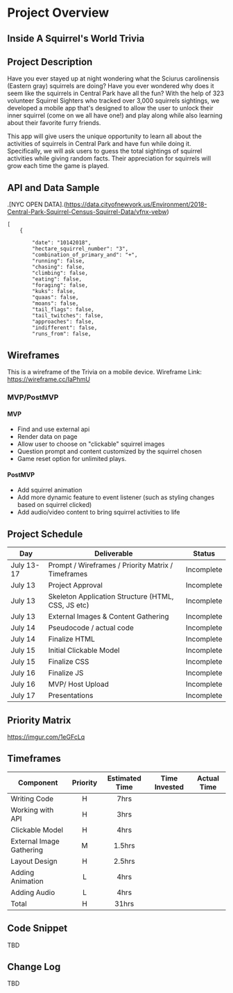 # Project Overview

## Inside A Squirrel's World Trivia

## Project Description

Have you ever stayed up at night wondering what the  Sciurus carolinensis (Eastern gray) squirrels are doing? Have you ever wondered why does it seem like the squirrels in Central Park have all the fun? With the help of 323 volunteer Squirrel Sighters who tracked over 3,000 squirrels sightings, we developed a mobile app that's designed to allow the user to unlock their inner squirrel (come on we all have one!) and play along while also learning about their favorite furry friends. 

This app will give users the unique opportunity to learn all about the activities of squirrels in Central Park and have fun while doing it. Specifically, we will ask users to guess the total sightings of squirrel activities while giving random facts. Their appreciation for squirrels will grow each time the game is played. 

## API and Data Sample

.[NYC OPEN DATA].(https://data.cityofnewyork.us/Environment/2018-Central-Park-Squirrel-Census-Squirrel-Data/vfnx-vebw)

```
[
    {
       
        "date": "10142018",
        "hectare_squirrel_number": "3",
        "combination_of_primary_and": "+",
        "running": false,
        "chasing": false,
        "climbing": false,
        "eating": false,
        "foraging": false,
        "kuks": false,
        "quaas": false,
        "moans": false,
        "tail_flags": false,
        "tail_twitches": false,
        "approaches": false,
        "indifferent": false,
        "runs_from": false,

```
## Wireframes

This is a wireframe of the Trivia on a mobile device.
Wireframe Link: https://wireframe.cc/IaPhmU

### MVP/PostMVP

#### MVP 

- Find and use external api 
- Render data on page 
- Allow user to choose on "clickable" squirrel images
- Question prompt and content customized by the squirrel chosen
- Game reset option for unlimited plays.

#### PostMVP  

- Add squirrel animation 
- Add more dynamic feature to event listener (such as styling changes based on squirrel clicked)
- Add audio/video content to bring squirrel activities to life 

## Project Schedule

|  Day | Deliverable | Status
|---|---| ---|
|July 13-17| Prompt / Wireframes / Priority Matrix / Timeframes | Incomplete
|July 13| Project Approval | Incomplete
|July 13| Skeleton Application Structure (HTML, CSS, JS etc) | Incomplete
|July 13| External Images & Content Gathering | Incomplete
|July 14| Pseudocode / actual code | Incomplete
|July 14| Finalize HTML  | Incomplete
|July 15| Initial Clickable Model  | Incomplete
|July 15| Finalize CSS | Incomplete
|July 16| Finalize JS | Incomplete
|July 16| MVP/ Host Upload | Incomplete
|July 17| Presentations | Incomplete

## Priority Matrix

https://imgur.com/1eGFcLq

## Timeframes


| Component | Priority | Estimated Time | Time Invested | Actual Time |
| --- | :---: |  :---: | :---: | :---: |
| Writing Code| H | 7hrs| | |
| Working with API | H | 3hrs| | |
| Clickable Model | H | 4hrs| | |
| External Image Gathering | M | 1.5hrs| | |
| Layout Design | H | 2.5hrs| | |
| Adding Animation | L | 4hrs| | |
| Adding Audio | L | 4hrs| | |
| Total | H | 31hrs| | |

## Code Snippet

TBD

## Change Log
 
TBD
